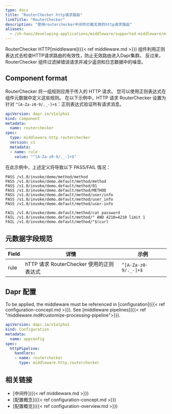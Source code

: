 ```yaml
---
type: docs
title: "RouterChecker http请求路由"
linkTitle: "RouterChecker"
description: "使用routerchecker中间件拦截无效的http请求路由"
aliases:
  - /zh-hans/developing-applications/middleware/supported-middleware/middleware-routerchecker/
---
```


RouterChecker HTTP[middleware]({{< ref middleware.md >}}) 组件利用正则表达式去检查HTTP请求路由的有效性，防止无效路由进入Dapr集群。 反过来，RouterChecker 组件过滤掉错误请求并减少遥测和日志数据中的噪音。

## Component format

RouterChecker 将一组规则应用于传入的 HTTP 请求。 您可以使用正则表达式在组件元数据中定义这些规则。 在以下示例中，HTTP 请求 RouterChecker 设置为针对 `^[A-Za-z0-9/._-]+$`：正则表达式验证所有请求消息。

```yaml
apiVersion: dapr.io/v1alpha1
kind: Component
metadata:
  name: routerchecker 
spec:
  type: middleware.http.routerchecker
  version: v1
  metadata:
  - name: rule
    value: "^[A-Za-z0-9/._-]+$"
```

在此示例中，上述定义将导致以下 PASS/FAIL 情况：

```shell
PASS /v1.0/invoke/demo/method/method
PASS /v1.0/invoke/demo.default/method/method
PASS /v1.0/invoke/demo.default/method/01
PASS /v1.0/invoke/demo.default/method/METHOD
PASS /v1.0/invoke/demo.default/method/user/info
PASS /v1.0/invoke/demo.default/method/user_info
PASS /v1.0/invoke/demo.default/method/user-info

FAIL /v1.0/invoke/demo.default/method/cat password
FAIL /v1.0/invoke/demo.default/method/" AND 4210=4210 limit 1
FAIL /v1.0/invoke/demo.default/method/"$(curl
```

## 元数据字段规范

| Field | 详情                             | 示例                   |
| ----- | ------------------------------ | -------------------- |
| rule  | hTTP 请求 RouterChecker 使用的正则表达式 | `^[A-Za-z0-9/._-]+$` |

## Dapr 配置

To be applied, the middleware must be referenced in [configuration]({{< ref configuration-concept.md >}}). See [middleware pipelines]({{< ref "middleware.md#customize-processing-pipeline">}}).

```yaml
apiVersion: dapr.io/v1alpha1
kind: Configuration
metadata:
  name: appconfig
spec:
  httpPipeline:
    handlers:
    - name: routerchecker 
      type: middleware.http.routerchecker
```

## 相关链接

- [中间件]({{< ref middleware.md >}})
- [配置概念]({{< ref configuration-concept.md >}})
- [配置概览]({{< ref configuration-overview.md >}})
